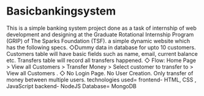 # Basicbankingsystem
This is a simple banking system project done as a task of internship of web development and designing at the Graduate Rotational Internship Program (GRIP) of The Sparks Foundation (TSF).
a simple dynamic website which has the following specs.
◇Dummy data in database for upto 10
customers. 
Customers table will have basic fields such as name, email,
current balance etc. Transfers table will record all transfers
happened.
◇ Flow: Home Page > View all Customers > Transfer Money > Select customer to transfer to >
View all Customers .
◇ No Login Page. No User Creation. Only transfer of money
between multiple users.
technologies used=
frontend- HTML, CSS , JavaScript
backend- NodeJS
Database= MongoDB

